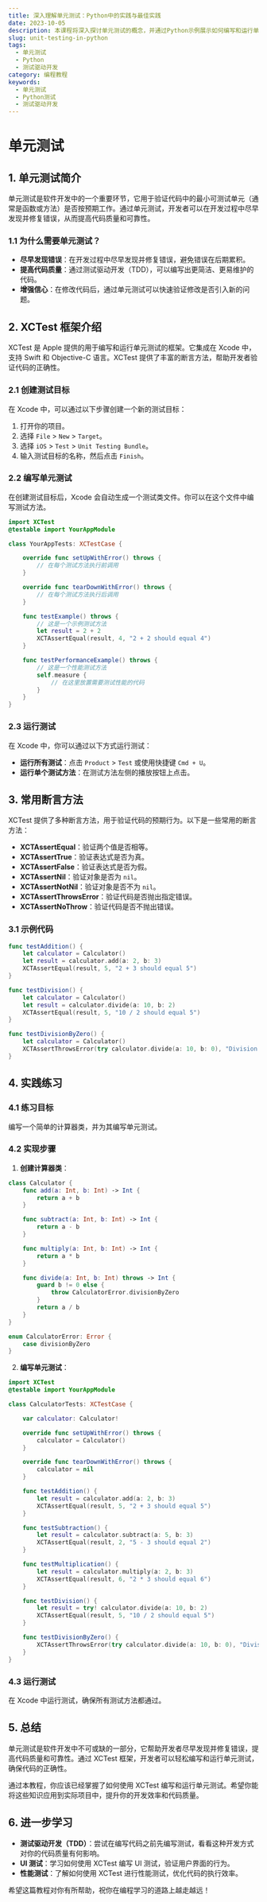 ```yaml
---
title: 深入理解单元测试：Python中的实践与最佳实践
date: 2023-10-05
description: 本课程将深入探讨单元测试的概念，并通过Python示例展示如何编写和运行单元测试，以及如何应用最佳实践来提高代码质量。
slug: unit-testing-in-python
tags:
  - 单元测试
  - Python
  - 测试驱动开发
category: 编程教程
keywords:
  - 单元测试
  - Python测试
  - 测试驱动开发
---
```


# 单元测试

## 1. 单元测试简介

单元测试是软件开发中的一个重要环节，它用于验证代码中的最小可测试单元（通常是函数或方法）是否按预期工作。通过单元测试，开发者可以在开发过程中尽早发现并修复错误，从而提高代码质量和可靠性。

### 1.1 为什么需要单元测试？

- **尽早发现错误**：在开发过程中尽早发现并修复错误，避免错误在后期累积。
- **提高代码质量**：通过测试驱动开发（TDD），可以编写出更简洁、更易维护的代码。
- **增强信心**：在修改代码后，通过单元测试可以快速验证修改是否引入新的问题。

## 2. XCTest 框架介绍

XCTest 是 Apple 提供的用于编写和运行单元测试的框架。它集成在 Xcode 中，支持 Swift 和 Objective-C 语言。XCTest 提供了丰富的断言方法，帮助开发者验证代码的正确性。

### 2.1 创建测试目标

在 Xcode 中，可以通过以下步骤创建一个新的测试目标：

1. 打开你的项目。
2. 选择 `File` > `New` > `Target`。
3. 选择 `iOS` > `Test` > `Unit Testing Bundle`。
4. 输入测试目标的名称，然后点击 `Finish`。

### 2.2 编写单元测试

在创建测试目标后，Xcode 会自动生成一个测试类文件。你可以在这个文件中编写测试方法。

```swift
import XCTest
@testable import YourAppModule

class YourAppTests: XCTestCase {

    override func setUpWithError() throws {
        // 在每个测试方法执行前调用
    }

    override func tearDownWithError() throws {
        // 在每个测试方法执行后调用
    }

    func testExample() throws {
        // 这是一个示例测试方法
        let result = 2 + 2
        XCTAssertEqual(result, 4, "2 + 2 should equal 4")
    }

    func testPerformanceExample() throws {
        // 这是一个性能测试方法
        self.measure {
            // 在这里放置需要测试性能的代码
        }
    }
}
```

### 2.3 运行测试

在 Xcode 中，你可以通过以下方式运行测试：

- **运行所有测试**：点击 `Product` > `Test` 或使用快捷键 `Cmd + U`。
- **运行单个测试方法**：在测试方法左侧的播放按钮上点击。

## 3. 常用断言方法

XCTest 提供了多种断言方法，用于验证代码的预期行为。以下是一些常用的断言方法：

- **XCTAssertEqual**：验证两个值是否相等。
- **XCTAssertTrue**：验证表达式是否为真。
- **XCTAssertFalse**：验证表达式是否为假。
- **XCTAssertNil**：验证对象是否为 `nil`。
- **XCTAssertNotNil**：验证对象是否不为 `nil`。
- **XCTAssertThrowsError**：验证代码是否抛出指定错误。
- **XCTAssertNoThrow**：验证代码是否不抛出错误。

### 3.1 示例代码

```swift
func testAddition() {
    let calculator = Calculator()
    let result = calculator.add(a: 2, b: 3)
    XCTAssertEqual(result, 5, "2 + 3 should equal 5")
}

func testDivision() {
    let calculator = Calculator()
    let result = calculator.divide(a: 10, b: 2)
    XCTAssertEqual(result, 5, "10 / 2 should equal 5")
}

func testDivisionByZero() {
    let calculator = Calculator()
    XCTAssertThrowsError(try calculator.divide(a: 10, b: 0), "Division by zero should throw an error")
}
```

## 4. 实践练习

### 4.1 练习目标

编写一个简单的计算器类，并为其编写单元测试。

### 4.2 实现步骤

1. **创建计算器类**：

```swift
class Calculator {
    func add(a: Int, b: Int) -> Int {
        return a + b
    }

    func subtract(a: Int, b: Int) -> Int {
        return a - b
    }

    func multiply(a: Int, b: Int) -> Int {
        return a * b
    }

    func divide(a: Int, b: Int) throws -> Int {
        guard b != 0 else {
            throw CalculatorError.divisionByZero
        }
        return a / b
    }
}

enum CalculatorError: Error {
    case divisionByZero
}
```

2. **编写单元测试**：

```swift
import XCTest
@testable import YourAppModule

class CalculatorTests: XCTestCase {

    var calculator: Calculator!

    override func setUpWithError() throws {
        calculator = Calculator()
    }

    override func tearDownWithError() throws {
        calculator = nil
    }

    func testAddition() {
        let result = calculator.add(a: 2, b: 3)
        XCTAssertEqual(result, 5, "2 + 3 should equal 5")
    }

    func testSubtraction() {
        let result = calculator.subtract(a: 5, b: 3)
        XCTAssertEqual(result, 2, "5 - 3 should equal 2")
    }

    func testMultiplication() {
        let result = calculator.multiply(a: 2, b: 3)
        XCTAssertEqual(result, 6, "2 * 3 should equal 6")
    }

    func testDivision() {
        let result = try! calculator.divide(a: 10, b: 2)
        XCTAssertEqual(result, 5, "10 / 2 should equal 5")
    }

    func testDivisionByZero() {
        XCTAssertThrowsError(try calculator.divide(a: 10, b: 0), "Division by zero should throw an error")
    }
}
```

### 4.3 运行测试

在 Xcode 中运行测试，确保所有测试方法都通过。

## 5. 总结

单元测试是软件开发中不可或缺的一部分，它帮助开发者尽早发现并修复错误，提高代码质量和可靠性。通过 XCTest 框架，开发者可以轻松编写和运行单元测试，确保代码的正确性。

通过本教程，你应该已经掌握了如何使用 XCTest 编写和运行单元测试。希望你能将这些知识应用到实际项目中，提升你的开发效率和代码质量。

## 6. 进一步学习

- **测试驱动开发（TDD）**：尝试在编写代码之前先编写测试，看看这种开发方式对你的代码质量有何影响。
- **UI 测试**：学习如何使用 XCTest 编写 UI 测试，验证用户界面的行为。
- **性能测试**：了解如何使用 XCTest 进行性能测试，优化代码的执行效率。

希望这篇教程对你有所帮助，祝你在编程学习的道路上越走越远！